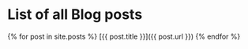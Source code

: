 # List of all Blog posts
{% for post in site.posts %}
[{{ post.title }}]({{ post.url }})
{% endfor %}
